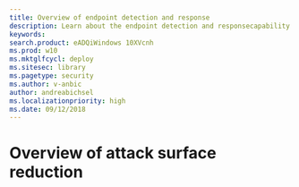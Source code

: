 ```yaml
---
title: Overview of endpoint detection and response
description: Learn about the endpoint detection and responsecapability in Windows Defender ATP
keywords: 
search.product: eADQiWindows 10XVcnh
ms.prod: w10
ms.mktglfcycl: deploy
ms.sitesec: library
ms.pagetype: security
ms.author: v-anbic
author: andreabichsel
ms.localizationpriority: high
ms.date: 09/12/2018
---
```


# Overview of attack surface reduction